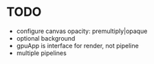 # TODO

* configure canvas opacity: premultiply|opaque
* optional background
* gpuApp is interface for render, not pipeline
* multiple pipelines